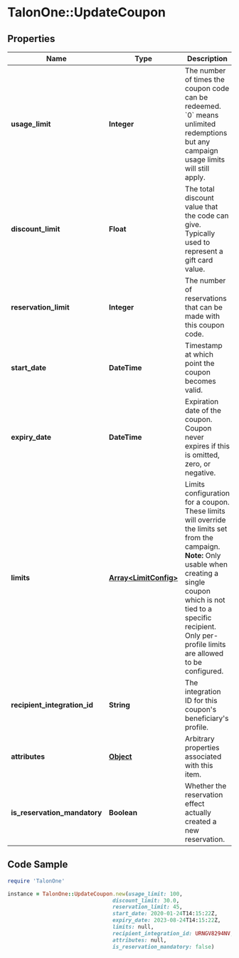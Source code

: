 # TalonOne::UpdateCoupon

## Properties

Name | Type | Description | Notes
------------ | ------------- | ------------- | -------------
**usage_limit** | **Integer** | The number of times the coupon code can be redeemed. &#x60;0&#x60; means unlimited redemptions but any campaign usage limits will still apply.  | [optional] 
**discount_limit** | **Float** | The total discount value that the code can give. Typically used to represent a gift card value.  | [optional] 
**reservation_limit** | **Integer** | The number of reservations that can be made with this coupon code.  | [optional] 
**start_date** | **DateTime** | Timestamp at which point the coupon becomes valid. | [optional] 
**expiry_date** | **DateTime** | Expiration date of the coupon. Coupon never expires if this is omitted, zero, or negative. | [optional] 
**limits** | [**Array&lt;LimitConfig&gt;**](LimitConfig.md) | Limits configuration for a coupon. These limits will override the limits set from the campaign.  **Note:** Only usable when creating a single coupon which is not tied to a specific recipient. Only per-profile limits are allowed to be configured.  | [optional] 
**recipient_integration_id** | **String** | The integration ID for this coupon&#39;s beneficiary&#39;s profile. | [optional] 
**attributes** | [**Object**](.md) | Arbitrary properties associated with this item. | [optional] 
**is_reservation_mandatory** | **Boolean** | Whether the reservation effect actually created a new reservation. | [optional] [default to true]

## Code Sample

```ruby
require 'TalonOne'

instance = TalonOne::UpdateCoupon.new(usage_limit: 100,
                                 discount_limit: 30.0,
                                 reservation_limit: 45,
                                 start_date: 2020-01-24T14:15:22Z,
                                 expiry_date: 2023-08-24T14:15:22Z,
                                 limits: null,
                                 recipient_integration_id: URNGV8294NV,
                                 attributes: null,
                                 is_reservation_mandatory: false)
```


